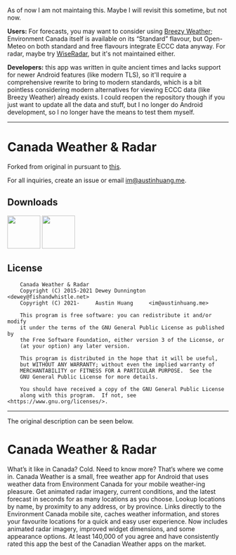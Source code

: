 As of now I am not maintaing this. Maybe I will revisit this sometime, but not now.

**Users:** For forecasts, you may want to consider using [Breezy Weather](https://github.com/breezy-weather/breezy-weather); Environment Canada itself is available on its “Standard” flavour, but Open-Meteo on both standard and free flavours integrate ECCC data anyway. For radar, maybe try [WiseRadar](https://f-droid.org/en/packages/wiseguys.radar/), but it's not maintained either.

**Developers:** this app was written in quite ancient times and lacks support for newer Android features (like modern TLS), so it'll require a comprehensive rewrite to bring to modern standards, which is a bit pointless considering modern alternatives for viewing ECCC data (like Breezy Weather) already exists. I could reopen the repository though if you just want to update all the data and stuff, but I no longer do Android development, so I no longer have the means to test them myself.

---

# Canada Weather & Radar

Forked from original in pursuant to [this](https://github.com/paleolimbot/CanadaWeather/pull/28).

For all inquiries, create an issue or email im@austinhuang.me.

## Downloads

<a href="https://f-droid.org/en/packages/me.austinhuang.caweather/"><img src="https://fdroid.gitlab.io/artwork/badge/get-it-on.png" height="75"></a>
<a href="https://github.com/austinhuang0131/CanadaWeather/releases/latest"><img src="https://raw.githubusercontent.com/andOTP/andOTP/master/assets/badges/get-it-on-github.png" height="75"></a>

## License

```
    Canada Weather & Radar
    Copyright (C) 2015-2021 Dewey Dunnington <dewey@fishandwhistle.net>
    Copyright (C) 2021-     Austin Huang     <im@austinhuang.me>

    This program is free software: you can redistribute it and/or modify
    it under the terms of the GNU General Public License as published by
    the Free Software Foundation, either version 3 of the License, or
    (at your option) any later version.

    This program is distributed in the hope that it will be useful,
    but WITHOUT ANY WARRANTY; without even the implied warranty of
    MERCHANTABILITY or FITNESS FOR A PARTICULAR PURPOSE.  See the
    GNU General Public License for more details.

    You should have received a copy of the GNU General Public License
    along with this program.  If not, see <https://www.gnu.org/licenses/>.
```

---

The original description can be seen below.

# Canada Weather & Radar

What’s it like in Canada? Cold. Need to know more? That’s where we come in. Canada Weather is a small, free weather app for Android that uses weather data from Environment Canada for your mobile weather-ing pleasure. Get animated radar imagery, current conditions, and the latest forecast in seconds for as many locations as you choose. Lookup locations by name, by proximity to any address, or by province. Links directly to the Environment Canada mobile site, caches weather information, and stores your favourite locations for a quick and easy user experience. Now includes animated radar imagery, improved widget dimensions, and some appearance options. At least 140,000 of you agree and have consistently rated this app the best of the Canadian Weather apps on the market.
